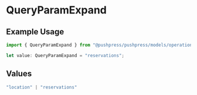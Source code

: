 # QueryParamExpand

## Example Usage

```typescript
import { QueryParamExpand } from "@pushpress/pushpress/models/operations";

let value: QueryParamExpand = "reservations";
```

## Values

```typescript
"location" | "reservations"
```